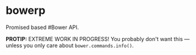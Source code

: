 # bowerp

Promised based #Bower API.

**PROTIP:** EXTREME WORK IN PROGRESS! You probably don't want this &mdash; unless you only care about `bower.commands.info()`.
